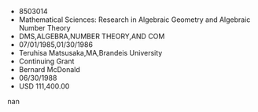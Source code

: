 
* 8503014
* Mathematical Sciences: Research in Algebraic Geometry and Algebraic Number Theory
* DMS,ALGEBRA,NUMBER THEORY,AND COM
* 07/01/1985,01/30/1986
* Teruhisa Matsusaka,MA,Brandeis University
* Continuing Grant
* Bernard McDonald
* 06/30/1988
* USD 111,400.00

nan

